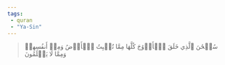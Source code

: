 ```yaml
---
tags: 
 - quran 
 - "Ya-Sin"
---
```


> سُبۡحَٰنَ ٱلَّذِي خَلَقَ ٱلۡأَزۡوَٰجَ كُلَّهَا مِمَّا تُنۢبِتُ ٱلۡأَرۡضُ وَمِنۡ أَنفُسِهِمۡ وَمِمَّا لَا يَعۡلَمُونَ
